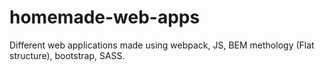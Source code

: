 # homemade-web-apps
Different web applications made using webpack, JS, BEM methology (Flat structure), bootstrap, SASS.

